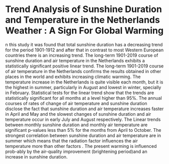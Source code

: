# Trend Analysis of Sunshine Duration and Temperature in the Netherlands Weather : A Sign For Global Warming
n this study it was found that total sunshine duration has a decreasing trend for the period 1901-1912 and after that in contrast to most Western European countries there is an increasing trend. The long-term 1901-2019 course of sunshine duration and air temperature in the Netherlands exhibits a statistically significant positive linear trend.
The long-term 1901-2019 course of air temperature in the Netherlands confirms the results obtained in other places in the world and exhibits increasing climatic warming. The temperature increase in the Netherlands is quite visible each month, but it is the highest in summer, particularly in August and lowest in winter, specially in February. Statistical tests for the linear trend show that the trends are statistically significant for all months at a level higher than 95%. The annual courses of rates of change of air temperature and sunshine duration disclose the fact that sunshine duration and air temperature increases faster in April and May and the slowest changes of sunshine duration and air temperature occur in early July and August respectively. The Linear trends between monthly sunshine duration and monthly air temperature are significant p-values less than 5% for the months from April to October. The strongest correlation between sunshine duration and air temperature are in summer which means that the radiation factor influences the air temperature more than other factors . The present warming is influenced prob-ably by the air-quality improvement (brightening period)and an increase in sunshine duration.
